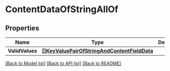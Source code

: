 # ContentDataOfStringAllOf

## Properties

Name | Type | Description | Notes
------------ | ------------- | ------------- | -------------
**ValidValues** | [**[]KeyValuePairOfStringAndContentFieldData**](KeyValuePairOfStringAndContentFieldData.md) |  | [optional] 

[[Back to Model list]](../README.md#documentation-for-models) [[Back to API list]](../README.md#documentation-for-api-endpoints) [[Back to README]](../README.md)


